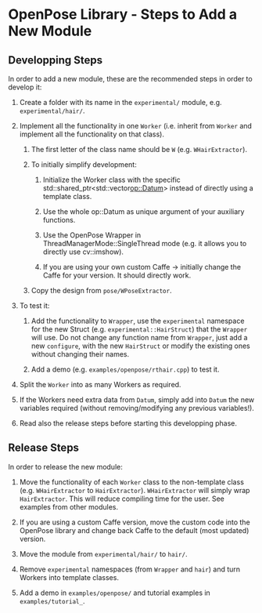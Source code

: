 OpenPose Library - Steps to Add a New Module
====================================

## Developping Steps
In order to add a new module, these are the recommended steps in order to develop it:

1. Create a folder with its name in the `experimental/` module, e.g. `experimental/hair/`.

2. Implement all the functionality in one `Worker` (i.e. inherit from `Worker` and implement all the functionality on that class).

    1. The first letter of the class name should be `W` (e.g. `WHairExtractor`).

    2. To initially simplify development:

        1. Initialize the Worker class with the specific std::shared_ptr<std::vector<op::Datum>> instead of directly using a template class.

        2. Use the whole op::Datum as unique argument of your auxiliary functions.

        3. Use the OpenPose Wrapper in ThreadManagerMode::SingleThread mode (e.g. it allows you to directly use cv::imshow).

        4. If you are using your own custom Caffe -> initially change the Caffe for your version. It should directly work.

    3. Copy the design from `pose/WPoseExtractor`.

3. To test it:

    1. Add the functionality to `Wrapper`, use the `experimental` namespace for the new Struct (e.g. `experimental::HairStruct`) that the `Wrapper` will use. Do not change any function name from `Wrapper`, just add a new `configure`, with the new `HairStruct` or modify the existing ones without changing their names.

    2. Add a demo (e.g. `examples/openpose/rthair.cpp`) to test it.

4. Split the `Worker` into as many Workers as required.

5. If the Workers need extra data from `Datum`, simply add into `Datum` the new variables required (without removing/modifying any previous variables!).

6. Read also the release steps before starting this developping phase.

## Release Steps
In order to release the new module:

1. Move the functionality of each `Worker` class to the non-template class (e.g. `WHairExtractor` to `HairExtractor`). `WHairExtractor` will simply wrap `HairExtractor`. This will reduce compiling time for the user. See examples from other modules.

2. If you are using a custom Caffe version, move the custom code into the OpenPose library and change back Caffe to the default (most updated) version.

3. Move the module from `experimental/hair/` to `hair/`.

4. Remove `experimental` namespaces (from `Wrapper` and `hair`) and turn Workers into template classes.

5. Add a demo in `examples/openpose/` and tutorial examples in `examples/tutorial_`.

